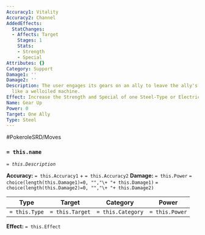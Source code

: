 ```yaml
---
Accuracy1: Vitality
Accuracy2: Channel
AddedEffects:
  StatChanges:
  - Affects: Target
    Stages: 1
    Stats:
    - Strength
    - Special
Attributes: {}
Category: Support
Damage1: ''
Damage2: ''
Description: The user engages its gears on an ally to leave the ally's body working
  like a welloiled machine.
Effect: Increase the Strength and Special of one Steel-Type or Electric-Type Ally.
Name: Gear Up
Power: 0
Target: One Ally
Type: Steel
---
```


#PokeroleSRD/Moves

### `= this.name`
*`= this.Description`*

**Accuracy:** `= this.Accuracy1` + `= this.Accuracy2`
**Damage:** `= this.Power` `= choice(length(this.Damage1)=0, "","\+ "+ this.Damage1)` `= choice(length(this.Damage2)=0, "","\+ "+ this.Damage2)`

| Type          | Target          | Category          | Power          |
| ------------- | --------------- | ----------------  | -------------- |
| `= this.Type` | `= this.Target` | `= this.Category` | `= this.Power` | 

**Effect:** `= this.Effect`